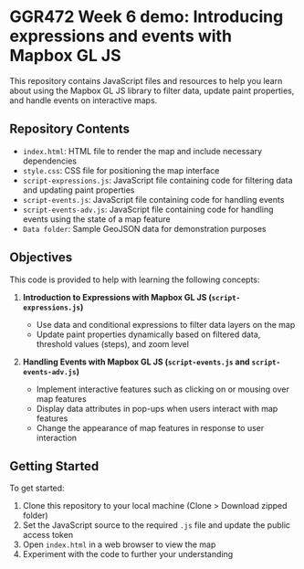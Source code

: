 # GGR472 Week 6 demo: Introducing expressions and events with Mapbox GL JS

This repository contains JavaScript files and resources to help you learn about using the Mapbox GL JS library to filter data, update paint properties, and handle events on interactive maps.

## Repository Contents

- `index.html`: HTML file to render the map and include necessary dependencies
- `style.css`: CSS file for positioning the map interface
- `script-expressions.js`: JavaScript file containing code for filtering data and updating paint properties
- `script-events.js`: JavaScript file containing code for handling events
- `script-events-adv.js`: JavaScript file containing code for handling events using the state of a map feature
- `Data folder`: Sample GeoJSON data for demonstration purposes

## Objectives

This code is provided to help with learning the following concepts:

1. **Introduction to Expressions with Mapbox GL JS (`script-expressions.js`)**
   - Use data and conditional expressions to filter data layers on the map
   - Update paint properties dynamically based on filtered data, threshold values (steps), and zoom level

2. **Handling Events with Mapbox GL JS (`script-events.js` and `script-events-adv.js`)**
   - Implement interactive features such as clicking on or mousing over map features
   - Display data attributes in pop-ups when users interact with map features
   - Change the appearance of map features in response to user interaction
   

## Getting Started

To get started:

1. Clone this repository to your local machine (Clone > Download zipped folder)
2. Set the JavaScript source to the required `.js` file and update the public access token
3. Open `index.html` in a web browser to view the map
4. Experiment with the code to further your understanding
 
